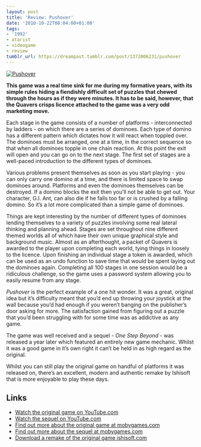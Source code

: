 ```yaml
---
layout: post
title: 'Review: Pushover'
date: '2010-10-22T08:04:00+01:00'
tags:
- '1992'
- atarist
- videogame
- review
tumblr_url: https://dreampast.tumblr.com/post/1372006231/pushover
---
```

[![Pushover](https://64.media.tumblr.com/tumblr_la50zpgYmo1qbfpni.png)](http://dreampast.tumblr.com/post/1372006231/pushover)

**This game was a real time sink for me during my formative years, with its simple rules hiding a fiendishly difficult set of puzzles that chewed through the hours as if they were minutes. It has to be said, however, that the Quavers crisps licence attached to the game was a very odd marketing move.**

Each stage in the game consists of a number of platforms - interconnected by ladders - on which there are a series of dominoes. Each type of domino has a different pattern which dictates how it will react when toppled over. The dominoes must be arranged, one at a time, in the correct sequence so that when all dominoes topple in one chain reaction. At this point the exit will open and you can go on to the next stage. The first set of stages are a well-paced introduction to the different types of dominoes.

Various problems present themselves as soon as you start playing - you can only carry one domino at a time, and there is limited space to swap dominoes around. Platforms and even the dominoes themselves can be destroyed. If a domino blocks the exit then you’ll not be able to get out. Your character, G.I. Ant, can also die if he falls too far or is crushed by a falling domino. So it’s a lot more complicated than a simple game of dominoes.

Things are kept interesting by the number of different types of dominoes lending themselves to a variety of puzzles involving some real lateral thinking and planning ahead. Stages are set throughout nine different themed worlds all of which have their own unique graphical style and background music. Almost as an afterthought, a packet of Quavers is awarded to the player upon completing each world, tying things in loosely to the licence. Upon finishing an individual stage a token is awarded, which can be used as an undo function to save time that would be spent laying out the dominoes again. Completing all 100 stages in one session would be a ridiculous challenge, so the game uses a password system allowing you to easily resume from any stage.

_Pushover_ is the perfect example of a one hit wonder. It was a great, original idea but it’s difficulty meant that you’d end up throwing your joystick at the wall because you’d had enough if you weren’t banging on the publisher’s door asking for more. The satisfaction gained from figuring out a puzzle that you’d been struggling with for some time was as addictive as any game.

The game was well received and a sequel - _One Step Beyond_ - was released a year later which featured an entirely new game mechanic. Whilst it was a good game in it’s own right it can’t be held in as high regard as the original.

Whilst you can still play the original game on handful of platforms it was released on, there’s an excellent, modern and authentic remake by Ishisoft that is more enjoyable to play these days.

## Links

- [Watch the original game on YouTube.com](http://www.youtube.com/watch?v=LzHPbo_ZPX0)
- [Watch the sequel on YouTube.com](http://www.youtube.com/watch?v=B7MlVHitcSE)
- [Find out more about the original game at mobygames.com](http://www.mobygames.com/game/pushover)
- [Find out more about the sequel at mobygames.com](http://www.mobygames.com/game/one-step-beyond)
- [Download a remake of the original game ishisoft.com](http://ishisoft.com/archives/126)

